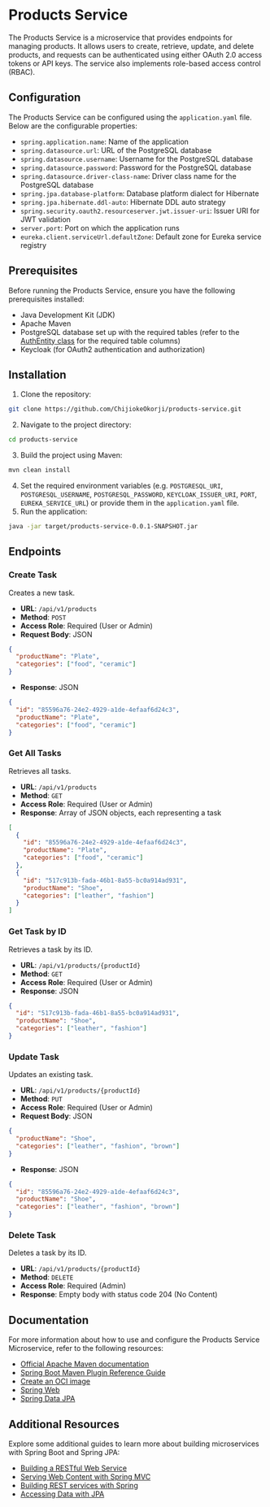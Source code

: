 # Products Service
The Products Service is a microservice that provides endpoints for managing products. It allows users to create, retrieve, update, and delete products, and requests can be authenticated using either OAuth 2.0 access tokens or API keys. The service also implements role-based access control (RBAC).

## Configuration
The Products Service can be configured using the `application.yaml` file. Below are the configurable properties:

* `spring.application.name`: Name of the application
* `spring.datasource.url`: URL of the PostgreSQL database
* `spring.datasource.username`: Username for the PostgreSQL database
* `spring.datasource.password`: Password for the PostgreSQL database
* `spring.datasource.driver-class-name`: Driver class name for the PostgreSQL database
* `spring.jpa.database-platform`: Database platform dialect for Hibernate
* `spring.jpa.hibernate.ddl-auto`: Hibernate DDL auto strategy
* `spring.security.oauth2.resourceserver.jwt.issuer-uri`: Issuer URI for JWT validation
* `server.port`: Port on which the application runs
* `eureka.client.serviceUrl.defaultZone`: Default zone for Eureka service registry

## Prerequisites
Before running the Products Service, ensure you have the following prerequisites installed:

* Java Development Kit (JDK)
* Apache Maven
* PostgreSQL database set up with the required tables (refer to the [AuthEntity class](https://github.com/ChijiokeOkorji/products-service/blob/main/src/main/java/com/example/products/infrastructure/entity/AuthEntity.java) for the required table columns)
* Keycloak (for OAuth2 authentication and authorization)

## Installation
1. Clone the repository:
```bash
git clone https://github.com/ChijiokeOkorji/products-service.git
```
2. Navigate to the project directory:
```bash
cd products-service
```
3. Build the project using Maven:
```bash
mvn clean install
```
4. Set the required environment variables (e.g. `POSTGRESQL_URI`, `POSTGRESQL_USERNAME`, `POSTGRESQL_PASSWORD`, `KEYCLOAK_ISSUER_URI`, `PORT`, `EUREKA_SERVICE_URL`) or provide them in the `application.yaml` file.
5. Run the application:
```bash
java -jar target/products-service-0.0.1-SNAPSHOT.jar
```

## Endpoints

### Create Task
Creates a new task.

- **URL**: `/api/v1/products`
- **Method**: `POST`
- **Access Role**: Required (User or Admin)
- **Request Body**: JSON
```json
{
  "productName": "Plate", 
  "categories": ["food", "ceramic"]
}
 ```
- **Response**: JSON
```json
{
  "id": "85596a76-24e2-4929-a1de-4efaaf6d24c3",
  "productName": "Plate",
  "categories": ["food", "ceramic"]
}
 ```

### Get All Tasks
Retrieves all tasks.

- **URL**: `/api/v1/products`
- **Method**: `GET`
- **Access Role**: Required (User or Admin)
- **Response**: Array of JSON objects, each representing a task
```json
[
  {
    "id": "85596a76-24e2-4929-a1de-4efaaf6d24c3",
    "productName": "Plate",
    "categories": ["food", "ceramic"]
  },
  {
    "id": "517c913b-fada-46b1-8a55-bc0a914ad931",
    "productName": "Shoe",
    "categories": ["leather", "fashion"]
  }
]
 ```

### Get Task by ID
Retrieves a task by its ID.

- **URL**: `/api/v1/products/{productId}`
- **Method**: `GET`
- **Access Role**: Required (User or Admin)
- **Response**: JSON
```json
{
  "id": "517c913b-fada-46b1-8a55-bc0a914ad931",
  "productName": "Shoe",
  "categories": ["leather", "fashion"]
}
 ```

### Update Task
Updates an existing task.

- **URL**: `/api/v1/products/{productId}`
- **Method**: `PUT`
- **Access Role**: Required (User or Admin)
- **Request Body**: JSON
```json
{
  "productName": "Shoe",
  "categories": ["leather", "fashion", "brown"]
}
 ```
- **Response**: JSON
```json
{
  "id": "85596a76-24e2-4929-a1de-4efaaf6d24c3",
  "productName": "Shoe",
  "categories": ["leather", "fashion", "brown"]
}
 ```

### Delete Task
Deletes a task by its ID.

- **URL**: `/api/v1/products/{productId}`
- **Method**: `DELETE`
- **Access Role**: Required (Admin)
- **Response**: Empty body with status code 204 (No Content)

## Documentation
For more information about how to use and configure the Products Service Microservice, refer to the following resources:

* [Official Apache Maven documentation](https://maven.apache.org/guides/index.html)
* [Spring Boot Maven Plugin Reference Guide](https://docs.spring.io/spring-boot/docs/3.2.5/maven-plugin/reference/html/)
* [Create an OCI image](https://docs.spring.io/spring-boot/docs/3.2.5/maven-plugin/reference/html/#build-image)
* [Spring Web](https://docs.spring.io/spring-boot/docs/3.2.5/reference/htmlsingle/index.html#web)
* [Spring Data JPA](https://docs.spring.io/spring-boot/docs/3.2.5/reference/htmlsingle/index.html#data.sql.jpa-and-spring-data)

## Additional Resources
Explore some additional guides to learn more about building microservices with Spring Boot and Spring JPA:

* [Building a RESTful Web Service](https://spring.io/guides/gs/rest-service/)
* [Serving Web Content with Spring MVC](https://spring.io/guides/gs/serving-web-content/)
* [Building REST services with Spring](https://spring.io/guides/tutorials/rest/)
* [Accessing Data with JPA](https://spring.io/guides/gs/accessing-data-jpa/)
